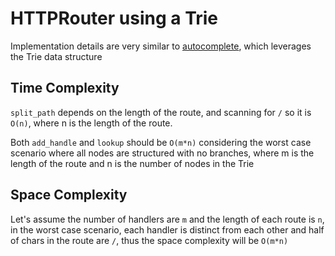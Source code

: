 # HTTPRouter using a Trie

Implementation details are very similar to [autocomplete](./explanation_5.md), which leverages the Trie data structure

## Time Complexity

`split_path` depends on the length of the route, and scanning for `/` so it is `O(n)`, where n is the length of the route.

Both `add_handle` and `lookup` should be `O(m*n)` considering the worst case scenario where all nodes are structured with no branches, where m is the length of the route and n is the number of nodes in the Trie

## Space Complexity

Let's assume the number of handlers are `m` and the length of each route is `n`, in the worst case scenario, each handler is distinct from each other and half of chars in the route are `/`, thus the space complexity will be `O(m*n)`
